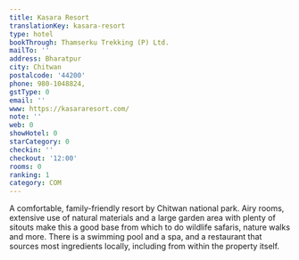 ```yaml
---
title: Kasara Resort
translationKey: kasara-resort
type: hotel
bookThrough: Thamserku Trekking (P) Ltd.
mailTo: ''
address: Bharatpur
city: Chitwan
postalcode: '44200'
phone: 980-1048824,
gstType: 0
email: ''
www: https://kasararesort.com/
note: ''
web: 0
showHotel: 0
starCategory: 0
checkin: ''
checkout: '12:00'
rooms: 0
ranking: 1
category: COM
---
```


A comfortable, family-friendly resort by Chitwan national park. Airy rooms, extensive use of natural materials and a large garden area with plenty of sitouts make this a good base from which to do wildlife safaris, nature walks and more. There is a swimming pool and a spa, and a restaurant that sources most ingredients locally, including from within the property itself.